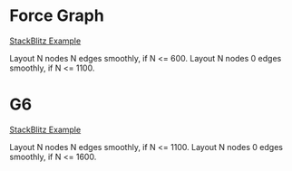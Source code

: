 # Force Graph

[StackBlitz Example](https://stackblitz.com/edit/force-graph-benchmark)

Layout N nodes N edges smoothly, if N <= 600.
Layout N nodes 0 edges smoothly, if N <= 1100.

# G6

[StackBlitz Example](https://stackblitz.com/edit/force-graph-benchmark-igwkge)

Layout N nodes N edges smoothly, if N <= 1100.
Layout N nodes 0 edges smoothly, if N <= 1600.
